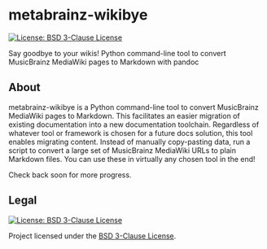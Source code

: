 metabrainz-wikibye
==================

[![License: BSD 3-Clause License](https://img.shields.io/badge/License-BSD%203--Clause-blue.svg)](https://opensource.org/licenses/BSD-3-Clause)

Say goodbye to your wikis!
Python command-line tool to convert MusicBrainz MediaWiki pages to Markdown with pandoc


## About

metabrainz-wikibye is a Python command-line tool to convert MusicBrainz MediaWiki pages to Markdown.
This facilitates an easier migration of existing documentation into a new documentation toolchain.
Regardless of whatever tool or framework is chosen for a future docs solution, this tool enables migrating content.
Instead of manually copy-pasting data, run a script to convert a large set of MusicBrainz MediaWiki URLs to plain Markdown files.
You can use these in virtually any chosen tool in the end!

Check back soon for more progress.
<!-- Coming back to this once I have something worth talking about…
## Usage

Detailed usage instructions anticipated once functionality is working.

## How to contribute

See [CONTRIBUTING.md](https://github.com/jwflory/last2libre/blob/master/.github/CONTRIBUTING.md "How to contribute to and work on last2libre").
-->

## Legal

[![License: BSD 3-Clause License](https://img.shields.io/badge/License-BSD%203--Clause-blue.svg)](https://opensource.org/licenses/BSD-3-Clause "See legal text of BSD 3-Clause License")

Project licensed under the [BSD 3-Clause License](https://opensource.org/licenses/BSD-3-Clause "See legal text of BSD 3-Clause License - it is so simple even a non-lawyer can understand this. Hopefully.").
